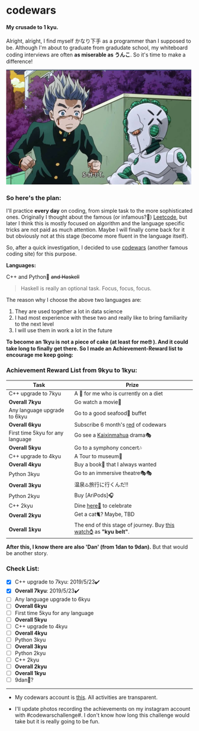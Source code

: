 # codewars
#### My crusade to 1 kyu. 

Alright, alright, I find myself かなり下手 as a programmer than I supposed to be. Although I'm about to graduate from gradudate school, my whiteboard coding interviews are often **as miserable as うんこ**. So it's time to make a difference! 

<img src="assets/act3.png" width="500">

### So here's the plan:

I'll practice **every day** on coding, from simple task to the more sophisticated ones. Originally I thought about the famous (or infamous?🙉) [Leetcode](https://leetcode.com/), but later I think this is mostly focused on algorithm and the language specific tricks are not paid as much attention. Maybe I will finally come back for it but obviously not at this stage (become more fluent in the language itself).

So, after a quick investigation, I decided to use [codewars](https://www.codewars.com/) (another famous coding site) for this purpose.

**Languages:**

C++ and Python🐍 ~~and Haskell~~

> Haskell is really an optional task. Focus, focus, focus.

The reason why I choose the above two languages are:

1. They are used together a lot in data science
2. I had most experience with these two and really like to bring familiarity to the next level
3. I will use them in work a lot in the future

**To become an 1kyu is not a piece of cake (at least for me🙄 ). And it could take long to finally get there. So I made an Achievement-Reward list to encourage me keep going:**

### Achievement Reward List from 9kyu to 1kyu:

| Task                             | Prize                                                        |
| -------------------------------- | ------------------------------------------------------------ |
| C++ upgrade to 7kyu              | A 🍔 for me who is currently on a diet                        |
| **Overall 7kyu**                 | Go watch a movie🍿                                            |
| Any language upgrade to 6kyu     | Go to a good seafood🦀 buffet                                 |
| **Overall 6kyu**                 | Subscribe 6 month's [red](https://www.codewars.com/subscribe) of codewars |
| First time 5kyu for any language | Go see a [Kaixinmahua](http://www.kaixinmahua.com.cn/) drama🎭 |
| **Overall 5kyu**                 | Go to a symphony concert🎶                                    |
| C++ upgrade to 4kyu              | A Tour to museum🎨                                            |
| **Overall 4kyu**                 | Buy a book📘 that I always wanted                             |
| Python 3kyu                      | Go to an immersive theatre🎭🎭                                 |
| **Overall 3kyu**                 | 温泉♨️旅行に行くんだ‼                                         |
| Python 2kyu                      | Buy [AriPods]🎧                                               |
| C++ 2kyu                         | Dine [here🥩](http://www.wangsteak.com.cn/) to celebrate      |
| **Overall 2kyu**                 | Get a cat🐈? Maybe, TBD                                       |
| **Overall 1kyu**                 | The end of this stage of journey. Buy [this watch⌚](https://www.citizen.com.hk/html/en/products/eco-drive/super-titanium/ca4241-55a.html) as **"kyu belt"**. |

**After this, I know there are also 'Dan' (from 1dan to 9dan).** But that would be another story. 



### Check List:
- [x] C++ upgrade to 7kyu:  2019/5/23✔️
- [x] **Overall 7kyu**:  2019/5/23✔️
- [ ] Any language upgrade to 6kyu
- [ ] **Overall 6kyu**
- [ ] First time 5kyu for any language
- [ ] **Overall 5kyu**
- [ ] C++ upgrade to 4kyu
- [ ] **Overall 4kyu**
- [ ] Python 3kyu
- [ ] **Overall 3kyu**
- [ ] Python 2kyu
- [ ] C++ 2kyu
- [ ] **Overall 2kyu**
- [ ] **Overall 1kyu**
- [ ] 9dan🤪?

---
+ My codewars account is [this](https://www.codewars.com/users/spencerpomme). All activities are transparent.

+ I'll update photos recording the achievements on my instagram account with #codewarschallenge#. I don't know how long this challenge would take but it is really going to be fun.
